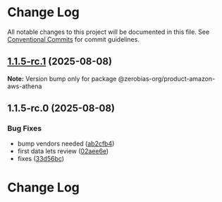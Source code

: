 # Change Log

All notable changes to this project will be documented in this file.
See [Conventional Commits](https://conventionalcommits.org) for commit guidelines.

## [1.1.5-rc.1](https://github.com/zerobias-org/product/compare/@zerobias-org/product-amazon-aws-athena@1.1.5-rc.0...@zerobias-org/product-amazon-aws-athena@1.1.5-rc.1) (2025-08-08)

**Note:** Version bump only for package @zerobias-org/product-amazon-aws-athena





## 1.1.5-rc.0 (2025-08-08)


### Bug Fixes

* bump vendors needed ([ab2cfb4](https://github.com/zerobias-org/product/commit/ab2cfb4a9cf2e3008e08b068f98011fec096c932))
* first data lets review ([02aee6e](https://github.com/zerobias-org/product/commit/02aee6e8c4f11675de7c63a00f4c8254a67a4dd7))
* fixes ([33d56bc](https://github.com/zerobias-org/product/commit/33d56bcaedf3fa5e3939a33c0fb57eda53539d05))





# Change Log
